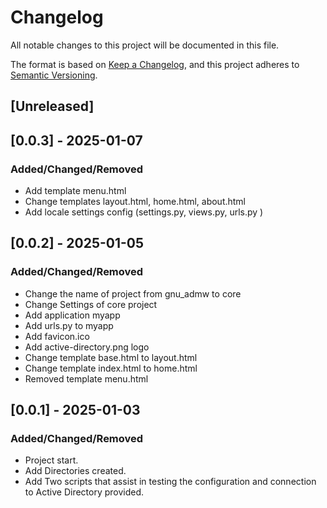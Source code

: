 # Changelog

All notable changes to this project will be documented in this file.

The format is based on [Keep a Changelog](https://keepachangelog.com/en/1.1.0/),
and this project adheres to [Semantic Versioning](https://semver.org/spec/v2.0.0.html).

## [Unreleased]

## [0.0.3] - 2025-01-07

### Added/Changed/Removed
- Add template menu.html
- Change templates layout.html, home.html, about.html
- Add locale settings config (settings.py, views.py, urls.py )

## [0.0.2] - 2025-01-05

### Added/Changed/Removed
- Change the name of project from gnu_admw to core
- Change Settings of core project
- Add application myapp
- Add urls.py to myapp
- Add favicon.ico
- Add active-directory.png logo
- Change template base.html to layout.html
- Change template index.html to home.html
- Removed template menu.html

## [0.0.1] - 2025-01-03

### Added/Changed/Removed
- Project start.
- Add Directories created.
- Add Two scripts that assist in testing the configuration and connection to Active Directory provided.
